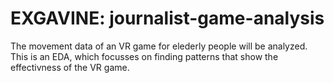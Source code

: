 # EXGAVINE: journalist-game-analysis
 The movement data of an VR game for elederly people will be analyzed. This is an EDA, which focusses on finding patterns that show the effectivness of the VR game.
 
 ![]()
